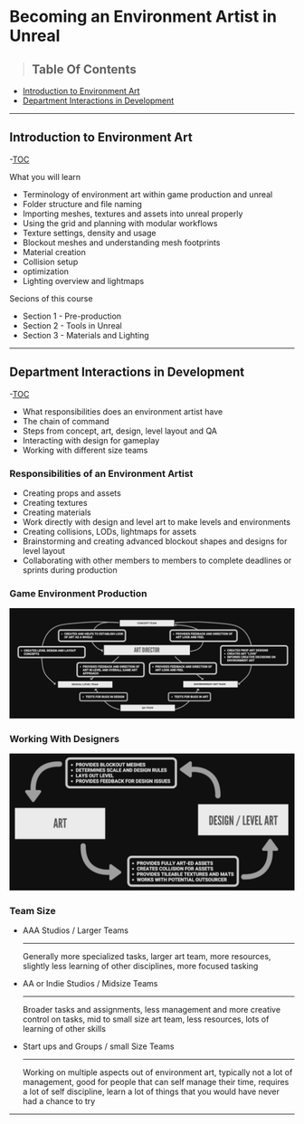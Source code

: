 # Becoming an Environment Artist in Unreal

>## Table Of Contents

 - [Introduction to Environment Art](#introduction-to-environment-art)
 - [Department Interactions in Development](#department-interactions-in-development)

---
## Introduction to Environment Art

 -[TOC](#table-of-contents)

What you will learn
 - Terminology of environment art within game production and unreal
 - Folder structure and file naming
 - Importing meshes, textures and assets into unreal properly
 - Using the grid and planning with modular workflows
 - Texture settings, density and usage
 - Blockout meshes and understanding mesh footprints
 - Material creation
 - Collision setup
 - optimization
 - Lighting overview and lightmaps

Secions of this course
 - Section 1 - Pre-production
 - Section 2 - Tools in Unreal
 - Section 3 - Materials and Lighting

---
## Department Interactions in Development

 -[TOC](#table-of-contents)

- What responsibilities does an environment artist have
- The chain of command
- Steps from concept, art, design, level layout and QA
- Interacting with design for gameplay
- Working with different size teams

### Responsibilities of an Environment Artist
 
 - Creating props and assets
 - Creating textures
 - Creating materials
 - Work directly with design and level art to make levels and environments
 - Creating collisions, LODs, lightmaps for assets
 - Brainstorming and creating advanced blockout shapes and designs for level layout
 - Collaborating with other members to members to complete deadlines or sprints during production

### Game Environment Production

![GameEnvironmentProduction](images/GameEnvironmentProduction.png)

### Working With Designers

![WorkingWithDesigners](images/WorkingWithDesigners.png)

### Team Size

- AAA Studios / Larger Teams
  -- --
  Generally more specialized tasks, larger art team, more resources, slightly less learning of other disciplines, more focused tasking

- AA or Indie Studios / Midsize Teams
  -- --
  Broader tasks and assignments, less management and more creative control on tasks, mid to small size art team, less resources, lots of learning of other skills

- Start ups and Groups / small Size Teams
  -- --
  Working on multiple aspects out of environment art, typically not a lot of management, good for people that can self manage their time, requires a lot of self discipline, learn a lot of things that you would have never had a chance to try

---  